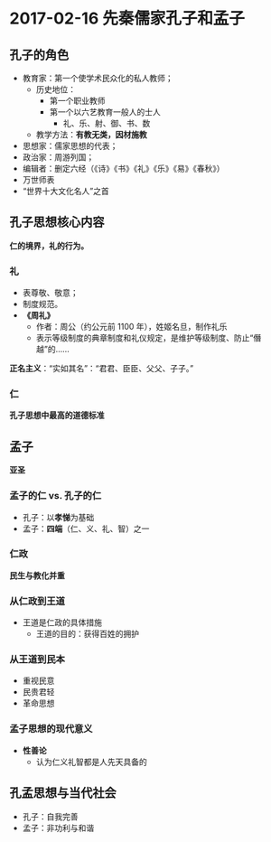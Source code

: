 # 2017-02-16 先秦儒家孔子和孟子

## 孔子的角色

- 教育家：第一个使学术民众化的私人教师；
  - 历史地位：
    - 第一个职业教师
    - 第一个以六艺教育一般人的士人
      - 礼、乐、射、御、书、数
  - 教学方法：**有教无类，因材施教**
- 思想家：儒家思想的代表；
- 政治家：周游列国；
- 编辑者：删定六经（《诗》《书》《礼》《乐》《易》《春秋》）
- 万世师表
- “世界十大文化名人”之首

## 孔子思想核心内容

**仁的境界，礼的行为。**

### 礼

- 表尊敬、敬意；
- 制度规范。
- **《周礼》**
  - 作者：周公（约公元前 1100 年），姓姬名旦，制作礼乐
  - 表示等级制度的典章制度和礼仪规定，是维护等级制度、防止“僭越”的……

**正名主义**：“实如其名”：“君君、臣臣、父父、子子。”

### 仁

**孔子思想中最高的道德标准**

## 孟子

**亚圣**

### 孟子的仁 vs. 孔子的仁

- 孔子：以**孝悌**为基础
- 孟子：**四端**（仁、义、礼、智）之一

### 仁政

**民生与教化并重**

### 从仁政到王道

- 王道是仁政的具体措施
  - 王道的目的：获得百姓的拥护

### 从王道到民本

- 重视民意
- 民贵君轻
- 革命思想

### 孟子思想的现代意义

- **性善论**
  - 认为仁义礼智都是人先天具备的

## 孔孟思想与当代社会

- 孔子：自我完善
- 孟子：非功利与和谐
